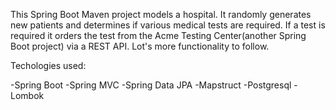 This Spring Boot Maven project models a hospital. It randomly generates new patients and determines if various medical tests are required. If a test is required it orders the test from the Acme Testing Center(another Spring Boot project) via a REST API. Lot's more functionality to follow.

Techologies used:

-Spring Boot
-Spring MVC
-Spring Data JPA
-Mapstruct
-Postgresql
-Lombok
